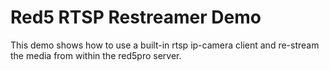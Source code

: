 Red5 RTSP Restreamer Demo
===
This demo shows how to use a built-in rtsp ip-camera client and re-stream the media from within the red5pro server.
